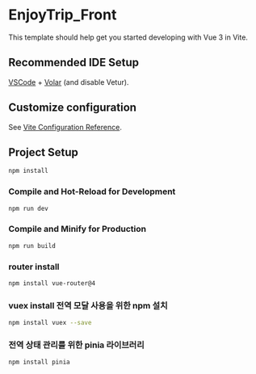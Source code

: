 # EnjoyTrip_Front

This template should help get you started developing with Vue 3 in Vite.

## Recommended IDE Setup

[VSCode](https://code.visualstudio.com/) + [Volar](https://marketplace.visualstudio.com/items?itemName=Vue.volar) (and disable Vetur).

## Customize configuration

See [Vite Configuration Reference](https://vitejs.dev/config/).

## Project Setup

```sh
npm install
```

### Compile and Hot-Reload for Development

```sh
npm run dev
```

### Compile and Minify for Production

```sh
npm run build
```

### router install

```sh
npm install vue-router@4
```

### vuex install 전역 모달 사용을 위한 npm 설치

```sh
npm install vuex --save
```

### 전역 상태 관리를 위한 pinia 라이브러리

```sh
npm install pinia
```
